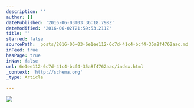 ```yaml
---
description: ''
author: []
datePublished: '2016-06-03T03:36:18.798Z'
dateModified: '2016-06-02T21:59:53.211Z'
title: ''
starred: false
sourcePath: _posts/2016-06-03-6e1ee112-6c7d-41c4-bcf4-35a8f4762aac.md
inFeed: true
hasPage: true
inNav: false
url: 6e1ee112-6c7d-41c4-bcf4-35a8f4762aac/index.html
_context: 'http://schema.org'
_type: Article

---
```

![](https://the-grid-user-content.s3-us-west-2.amazonaws.com/ddd0ff7a-81c5-42be-ac38-ffafccea4bc6.jpg)